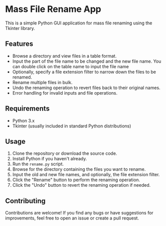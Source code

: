 # Mass File Rename App

This is a simple Python GUI application for mass file renaming using the Tkinter library.

## Features

- Browse a directory and view files in a table format.
- Input the part of the file name to be changed and the new file name. You can double click on the table name to input the file name
- Optionally, specify a file extension filter to narrow down the files to be renamed.
- Rename multiple files in bulk.
- Undo the renaming operation to revert files back to their original names.
- Error handling for invalid inputs and file operations.

## Requirements

- Python 3.x
- Tkinter (usually included in standard Python distributions)

## Usage

1. Clone the repository or download the source code.
2. Install Python if you haven't already.
3. Run the `rename.py` script.
4. Browse for the directory containing the files you want to rename.
5. Input the old and new file names, and optionally, the file extension filter.
6. Click the "Rename" button to perform the renaming operation.
7. Click the "Undo" button to revert the renaming operation if needed.

## Contributing

Contributions are welcome! If you find any bugs or have suggestions for improvements, feel free to open an issue or create a pull request.
